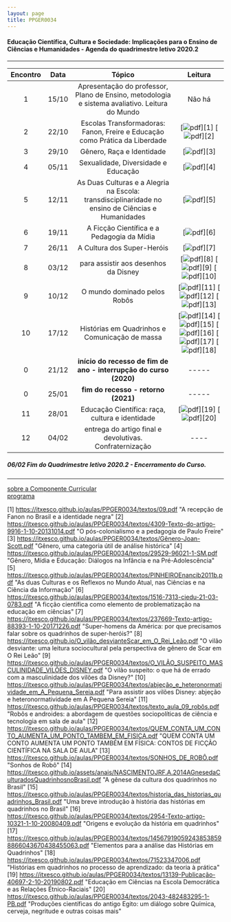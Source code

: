 ```yaml
---
layout: page
title: PPGER0034
---
```

#### Educação Científica, Cultura e Sociedade: Implicações para o Ensino de Ciências e Humanidades - Agenda do quadrimestre letivo 2020.2
---

| Encontro | Data  | Tópico | Leitura |
| :---: | --- | :---: | :---: |
| 1| 15/10	| Apresentação do professor, Plano de Ensino, metodologia e sistema avaliativo. Leitura do Mundo | Não há |
| 2| 22/10	| Escolas Transformadoras: Fanon, Freire e  Educação como Prática da Liberdade | [![pdf](/pages/icons16/pdf-icon.png)][1] [![pdf](/pages/icons16/pdf-icon.png)][2] |
| 3| 29/10	|	Gênero, Raça e Identidade  | [![pdf](/pages/icons16/pdf-icon.png)][3] |
| 4| 05/11	|	Sexualidade, Diversidade e Educação | [![pdf](/pages/icons16/pdf-icon.png)][4] |
| 5| 12/11	| As Duas Culturas e a Alegria na Escola: transdisciplinaridade no ensino de Ciências e Humanidades | [![pdf](/pages/icons16/pdf-icon.png)][5] |
| 6| 19/11	|	A Ficção Científica e a Pedagogia da Mídia | [![pdf](/pages/icons16/pdf-icon.png)][6] |
| 7| 26/11	|	A Cultura dos Super-Heróis | [![pdf](/pages/icons16/pdf-icon.png)][7] |
| 8| 03/12	|	para assistir aos desenhos da Disney  | [![pdf](/pages/icons16/pdf-icon.png)][8] [![pdf](/pages/icons16/pdf-icon.png)][9] [![pdf](/pages/icons16/pdf-icon.png)][10] |
| 9| 10/12	|	O mundo dominado pelos Robôs | [![pdf](/pages/icons16/pdf-icon.png)][11] [![pdf](/pages/icons16/pdf-icon.png)][12] [![pdf](/pages/icons16/pdf-icon.png)][13] |
| 10|17/12	|	 Histórias em Quadrinhos e Comunicação de massa| [![pdf](/pages/icons16/pdf-icon.png)][14] [![pdf](/pages/icons16/pdf-icon.png)][15] [![pdf](/pages/icons16/pdf-icon.png)][16] [![pdf](/pages/icons16/pdf-icon.png)][17] [![pdf](/pages/icons16/pdf-icon.png)][18] |
| 0 |21/12	| **início do recesso de fim de ano - interrupção do curso (2020)** | ----- |
| 0 |25/01 | **fim do recesso - retorno  (2021)** | ----- |
| 11|28/01	|	 Educação Científica: raça, cultura e identidade| [![pdf](/pages/icons16/pdf-icon.png)][19] [![pdf](/pages/icons16/pdf-icon.png)][20] |
| 12|04/02	|	 entrega do artigo  final e devolutivas. Confraternização  | ---- |

#####  06/02		Fim do Quadrimestre letivo 2020.2 - Encerramento do Curso.

---
[sobre a Componente Curricular](index.html)  
[programa](programa.html)

[1] https://itxesco.github.io/aulas/PPGER0034/textos/09.pdf "A recepção de Fanon no Brasil e a identidade negra"
[2] https://itxesco.github.io/aulas/PPGER0034/textos/4309-Texto-do-artigo-9916-1-10-20131014.pdf "O pós-colonialismo e a pedagogia de Paulo Freire"
[3] https://itxesco.github.io/aulas/PPGER0034/textos/Gênero-Joan-Scott.pdf "Gênero, uma categoria útil de análise histórica"
[4] https://itxesco.github.io/aulas/PPGER0034/textos/29529-96021-1-SM.pdf "Gênero, Mídia e Educação: Diálogos na Infância e na Pré-Adolescência"
[5] https://itxesco.github.io/aulas/PPGER0034/textos/PINHEIROEnancib2011b.pdf "As duas Culturas e os Reflexos no Mundo Atual, nas Ciências e na Ciência da Informação"
[6] https://itxesco.github.io/aulas/PPGER0034/textos/1516-7313-ciedu-21-03-0783.pdf "A ficção científica como elemento de problematização na educação em ciências"
[7] https://itxesco.github.io/aulas/PPGER0034/textos/237669-Texto-artigo-88393-1-10-20171226.pdf "Super-homens da América: por que precisamos falar sobre os quadrinhos de super-heróis?"
[8] https://itxesco.github.io/O_vilão_desvianteScar_em_O_Rei_Leão.pdf "O vilão desviante: uma leitura sociocultural pela perspectiva de gênero de Scar em O Rei Leão"
[9] https://itxesco.github.io/aulas/PPGER0034/textos/O_VILÃO_SUSPEITO_MASCULINIDADE_VILÕES_DISNEY.pdf "O vilão suspeito: o que há de errado com a masculinidade dos vilões da Disney?"
[10] https://itxesco.github.io/aulas/PPGER0034/textos/abjeção_e_heteronormatividade_em_A_Pequena_Sereia.pdf "Para assistir aos vilões Disney: abjeção e heteronormatividade em A Pequena Sereia"
[11] https://itxesco.github.io/aulas/PPGER0034/textos/texto_aula_09_robôs.pdf "Robôs e androides: a abordagem de questões sociopolíticas de ciência e tecnologia em sala de aula"
[12] https://itxesco.github.io/aulas/PPGER0034/textos/QUEM_CONTA_UM_CONTO_AUMENTA_UM_PONTO_TAMBEM_EM_FISICA.pdf "QUEM CONTA UM CONTO AUMENTA UM PONTO TAMBÉM EM FÍSICA: CONTOS DE FICÇÃO CIENTÍFICA NA SALA DE AULA"
[13] https://itxesco.github.io/aulas/PPGER0034/textos/SONHOS_DE_ROBÔ.pdf "Sonhos de Robô"
[14] https://itxesco.github.io/assets/anais/NASCIMENTOJRF.A.2014AGnesedaCulturadosQuadrinhosnoBrasil.pdf "A gênese da cultura dos quadrinhos no Brasil"
[15] https://itxesco.github.io/aulas/PPGER0034/textos/historia_das_historias_quadrinhos_Brasil.pdf "Uma breve introdução à história das histórias em quadrinhos no Brasil"
[16] https://itxesco.github.io/aulas/PPGER0034/textos/2954-Texto-artigo-10321-1-10-20080409.pdf "Origens e evolução da história em quadrinhos"
[17] https://itxesco.github.io/aulas/PPGER0034/textos/145679190592438538598866043670438455063.pdf "Elementos para a análise das Histórias em Quadrinhos"
[18] https://itxesco.github.io/aulas/PPGER0034/textos/71523347006.pdf "Histórias em quadrinhos no processo de aprendizado: da teoria à prática"
[19] https://itxesco.github.io/aulas/PPGER0034/textos/13139-Publicação-40697-2-10-20190802.pdf "Educação em Ciências na Escola Democrática e as Relações Étnico-Raciais"
[20] https://itxesco.github.io/aulas/PPGER0034/textos/2043-482483295-1-PB.pdf "Produções científicas do antigo Egito: um diálogo sobre Química, cerveja, negritude e outras coisas mais"

